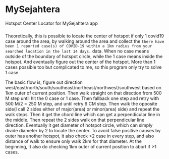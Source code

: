 # MySejahtera
Hotspot Center Locator for MySejahtera app

#####

Theoretically, this is possible to locate the center of hotspot if only 1 covid19 case around the area, by walking around the area and collect the `there have been 1 reported case(s) of COVID-19 within a 1km radius from your searched location in the last 14 days.` data. When no case means outside of the boundary of hotspot circle, while the 1 case means inside the hotspot. And eventually figure out the center of the hotspot. More than 1 cases possible too but complicated to me, so this program only try to solve 1 case.

The basic flow is, figure out direction west/east/north/south/southeast/northeast/northwest/southwest based on 1km outer of current position. Then walk straight on that direction from 500 M step until hit the 0 case or 1 case. Then fallback one step and retry with 500 M/2 = 250 M step, and until retry 6 CM step. Then walk the opposite side(I call 2 sides either of major(area) or minor(area) side) and repeat the walk steps. Then it get the chord line which can get a perpendicular line in the middle. Then repeat the 2 sides walk on that perpendicular line direction. Eventually it get diameter of hotspot circle, which can simply divide diameter by 2 to locate the center. To avoid false positive causes by outer has another hotspot, it also check <2 case in every step, and also distance of walk to ensure only walk 2km for that diameter. At the beginning, It also do checking 1km outer of current position to abort if >1 cases.
